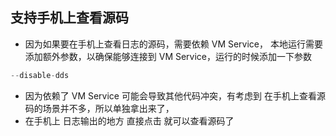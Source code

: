 ## 支持手机上查看源码
- 因为如果要在手机上查看日志的源码，需要依赖 VM Service，
本地运行需要添加额外参数，以确保能够连接到 VM Service，运行的时候添加一下参数
```dart
--disable-dds
```

- 因为依赖了 VM Service 可能会导致其他代码冲突，有考虑到 在手机上查看源码的场景并不多，所以单独拿出来了，
- 在手机上 日志输出的地方 直接点击 就可以查看源码了
